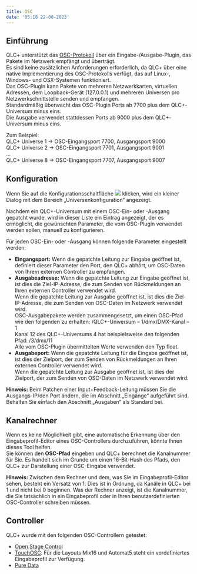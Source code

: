 ```yaml
---
title: OSC
date: '05:18 22-08-2023'
---
```


Einführung
------------

QLC+ unterstützt das [OSC-Protokoll](https://de.wikipedia.org/wiki/Open_Sound_Control) über ein Eingabe-/Ausgabe-Plugin, das Pakete im Netzwerk empfängt und überträgt.  
Es sind keine zusätzlichen Anforderungen erforderlich, da QLC+ über eine native Implementierung des OSC-Protokolls verfügt, das auf Linux-, Windows- und OSX-Systemen funktioniert.  
Das OSC-Plugin kann Pakete von mehreren Netzwerkkarten, virtuellen Adressen, dem Loopback-Gerät (127.0.0.1) und mehreren Universen pro Netzwerkschnittstelle senden und empfangen.  
Standardmäßig überwacht das OSC-Plugin Ports ab 7700 plus dem QLC+-Universum minus eins.  
Die Ausgabe verwendet stattdessen Ports ab 9000 plus dem QLC+-Universum minus eins.  

Zum Beispiel:  
QLC+ Universe 1 -> OSC-Eingangsport 7700, Ausgangsport 9000  
QLC+ Universe 2 -> OSC-Eingangsport 7701, Ausgangsport 9001  
...  
QLC+ Universe 8 -> OSC-Eingangsport 7707, Ausgangsport 9007  


Konfiguration
-------------

Wenn Sie auf die Konfigurationsschaltfläche ![](/basics/configure.png) klicken, wird ein kleiner Dialog mit dem Bereich „Universenkonfiguration“ angezeigt.  

Nachdem ein QLC+-Universum mit einem OSC-Ein- oder -Ausgang gepatcht wurde, wird in dieser Liste ein Eintrag angezeigt, der es ermöglicht, die gewünschten Parameter, die vom OSC-Plugin verwendet werden sollen, manuell zu konfigurieren.  

Für jeden OSC-Ein- oder -Ausgang können folgende Parameter eingestellt werden:

* **Eingangsport:** Wenn die gepatchte Leitung zur Eingabe geöffnet ist, definiert dieser Parameter den Port, den QLC+ abhört, um OSC-Daten von Ihrem externen Controller zu empfangen.
* **Ausgabeadresse:** Wenn die gepatchte Leitung zur Eingabe geöffnet ist, ist dies die Ziel-IP-Adresse, die zum Senden von Rückmeldungen an Ihren externen Controller verwendet wird.  
    Wenn die gepatchte Leitung zur Ausgabe geöffnet ist, ist dies die Ziel-IP-Adresse, die zum Senden von OSC-Daten im Netzwerk verwendet wird.  
    OSC-Ausgabepakete werden zusammengesetzt, um einen OSC-Pfad wie den folgenden zu erhalten: /QLC+-Universum – 1/dmx/DMX-Kanal – 1  
    Kanal 12 des QLC+-Universums 4 hat beispielsweise den folgenden Pfad: /3/dmx/11  
    Alle vom OSC-Plugin übermittelten Werte verwenden den Typ float.
* **Ausgabeport:** Wenn die gepatchte Leitung für die Eingabe geöffnet ist, ist dies der Zielport, der zum Senden von Rückmeldungen an Ihren externen Controller verwendet wird.  
    Wenn die gepatchte Leitung zur Ausgabe geöffnet ist, ist dies der Zielport, der zum Senden von OSC-Daten im Netzwerk verwendet wird.

**Hinweis:** Beim Patchen einer Input+Feedback-Leitung müssen Sie die Ausgangs-IP/den Port ändern, die im Abschnitt „Eingänge“ aufgeführt sind. Behalten Sie einfach den Abschnitt „Ausgaben“ als Standard bei.

Kanalrechner
-------------

Wenn es keine Möglichkeit gibt, eine automatische Erkennung über den Eingabeprofil-Editor eines OSC-Controllers durchzuführen, könnte Ihnen dieses Tool helfen.  
Sie können den **OSC-Pfad** eingeben und QLC+ berechnet die Kanalnummer für Sie. Es handelt sich im Grunde um einen 16-Bit-Hash des Pfads, den QLC+ zur Darstellung einer OSC-Eingabe verwendet.  

**Hinweis:** Zwischen dem Rechner und dem, was Sie im Eingabeprofil-Editor sehen, besteht ein Versatz von 1. Dies ist in Ordnung, da Kanäle in QLC+ bei 1 und nicht bei 0 beginnen. Was der Rechner anzeigt, ist die Kanalnummer, die Sie tatsächlich in ein Eingabeprofil oder in Ihren benutzerdefinierten OSC-Controller schreiben müssen.

Controller
-----------

QLC+ wurde mit den folgenden OSC-Controllern getestet:

* [Open Stage Control](https://openstagecontrol.ammd.net/)
* [TouchOSC](https://hexler.net/touchosc). Für die Layouts Mix16 und Automat5 steht ein vordefiniertes Eingabeprofil zur Verfügung.
* [Pure Data](https://archive.flossmanuals.net/pure-data/network-data/osc.html)
